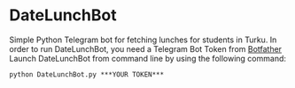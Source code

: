# DateLunchBot
Simple Python Telegram bot for fetching lunches for students in Turku.
In order to run DateLunchBot, you need a Telegram Bot Token from [Botfather](https://telegram.me/botfather)
Launch DateLunchBot from command line by using the following command:
```
python DateLunchBot.py ***YOUR TOKEN***
```
